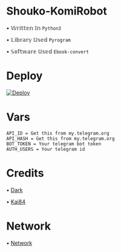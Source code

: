 # Shouko-KomiRobot 

• 𝕎𝕣𝕚𝕥𝕥𝕖𝕟 𝕀𝕟 `Python3`


• 𝕃𝕚𝕓𝕣𝕒𝕣𝕪 𝕌𝕤𝕖𝕕 `Pyrogram`


• 𝕊𝕠𝕗𝕥𝕨𝕒𝕣𝕖 𝕌𝕤𝕖𝕕 `Ebook-convert`


# Deploy



[![Deploy](https://www.herokucdn.com/deploy/button.svg)](https://dashboard.heroku.com/new?button-url=https://github.com/shiva20991/Shouko-KomiRobot?organization=shiva20991&organization=shiva20991)


# Vars
```
API_ID = Get this from my.telegram.org
API_HASH = Get this from my.telegram.org 
BOT_TOKEN = Your telegram bot token
AUTH_USERS = Your telegram id
```

# Credits 
• [Dark](http://t.me/Bro_isDarkal)


• [Kai84](http://t.me/Kai_8_4)

# Network
• [Network](http://t.me/StrawHat_Network)
